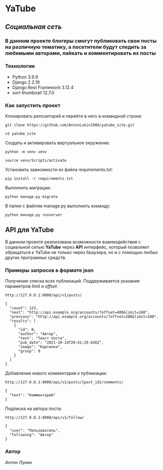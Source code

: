 # YaTube

## _Социальная сеть_

### В данном проекте блогеры смогут публиковать свои посты на различную тематику, а посетители будут следить за любимыми авторами, лайкать и комментировать их посты

### Технологии

- Python 3.9.9
- Django 2.2.19
- Django Rest Framework 3.12.4
- sorl-thumbnail 12.7.0

### Как запустить проект

Клонировать репозиторий и перейти в него в командной строке:

```
git clone https://github.com/AntonLukin1986/yatube_site.git
```

```
cd yatube_site
```

Cоздать и активировать виртуальное окружение:

```
python -m venv venv
```

```
source venv/Scripts/activate
```

Установить зависимости из файла requirements.txt:

```
pip install -r requirements.txt
```

Выполнить миграции:

```
python manage.py migrate
```

В папке с файлом manage.py выполнить команду:

```
python manage.py runserver
```

## API для YaTube

В данном проекте реализована возможности взаимодействия с социальной сетью  **YaTube** через **API** интерфейс, который позволяет обращаться к YaTube не только через браузера, но и с помощью любых других програмных средств.

### Примеры запросов в формате json

Получение списка всех публикаций. Поддерживается указание параметров *limit* и *offset*:

```
http://127.0.0.1:8000/api/v1/posts/
```

```
{
  "count": 123,
  "next": "http://api.example.org/accounts/?offset=400&limit=100",
  "previous": "http://api.example.org/accounts/?offset=200&limit=100",
  "results": [
    {
      "id": 0,
      "author": "Автор",
      "text": "Текст поста",
      "pub_date": "2021-10-14T20:41:29.648Z",
      "image": "Картинка",
      "group": 0
    }
  ]
}
```

Добавление нового комментария к публикации:

```
http://127.0.0.1:8000/api/v1/posts/{post_id}/comments/
```

```
{
  "text": "Комментарий"
}
```

Подписка на автора поста:

```
http://127.0.0.1:8000/api/v1/follow/
```

```
{
  "user": "Пользователь",
  "following": "Автор"
}
```

### Автор

_Антон Лукин_

